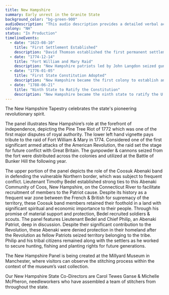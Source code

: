 ```yaml
---
title: New Hampshire
summary: Early unrest in the Granite State
background_color: "bg-green-900"
audioDescription: "This audio description provides a detailed verbal account of the New Hampshire Tapestry, which depicts the state's colonial settlements, revolutionary activities, and its iconic White Mountains landscape."
colony: "NH"
status: "In Production"
timelineEvents:
  - date: "1623-08-10"
    title: "First Settlement Established"
    description: "David Thomson established the first permanent settlement in New Hampshire at what is now Rye, initially as a fishing colony."
  - date: "1774-12-14"
    title: "Fort William and Mary Raid"
    description: "New Hampshire patriots led by John Langdon seized gunpowder and weapons from Fort William and Mary in Portsmouth Harbor, in one of the first acts of armed resistance against British authority."
  - date: "1776-01-05"
    title: "First State Constitution Adopted"
    description: "New Hampshire became the first colony to establish an independent government and adopt its own state constitution, six months before the Declaration of Independence."
  - date: "1788-06-21"
    title: "Ninth State to Ratify the Constitution"
    description: "New Hampshire became the ninth state to ratify the U.S. Constitution, providing the necessary majority to officially establish the United States government under the Constitution."
---
```


The New Hampshire Tapestry celebrates the state's pioneering
revolutionary spirit.

The panel illustrates New Hampshire’s role at the forefront of
independence, depicting the Pine Tree Riot of 1772 which was one of the
first major disputes of royal authority. The lower left hand vignette
pays tribute to the raid of Fort William & Mary in 1774. Considered one
of the first significant armed attacks of the American Revolution, the
raid set the stage for future conflict with Great Britain. The
gunpowder & cannons seized from the fort were distributed across the
colonies and utilized at the Battle of Bunker Hill the following year.

The upper portion of the panel depicts the role of the Coosuk Abenaki band in defending the vulnerable Northern border, which was subject to frequent conflict. Lieutenant Timothy Bedel established strong ties to this Abenaki Community of Coos, New Hampshire, on the Connecticut River to facilitate recruitment of members to the Patriot cause. Despite its history as a frequent war zone between the French & British for supremacy of the territory, these Coosuk band members retained their foothold in a land with significant spiritual and economic importance to their people. Through his promise of material support and protection, Bedel recruited soldiers & scouts. The panel features Lieutenant Bedel and Chief Philip, an Abenaki Patriot, deep in discussion. Despite their significant contribution to the Revolution, these Abenaki were denied protection in their homeland after the Revolution as fellow Patriots seized territory belonging to the tribe. Philip and his tribal citizens remained along with the settlers as he worked to secure hunting, fishing and planting rights for future generations.

The New Hampshire Panel is being created at the Millyard Museum in Manchester, where visitors can observe the stitching
process within the context of the museum’s vast collection.

Our New Hampshire State Co-Directors are Carol Tewes Ganse & Michelle McPheron, needleworkers
who have assembled a team of stitchers from throughout the state.
